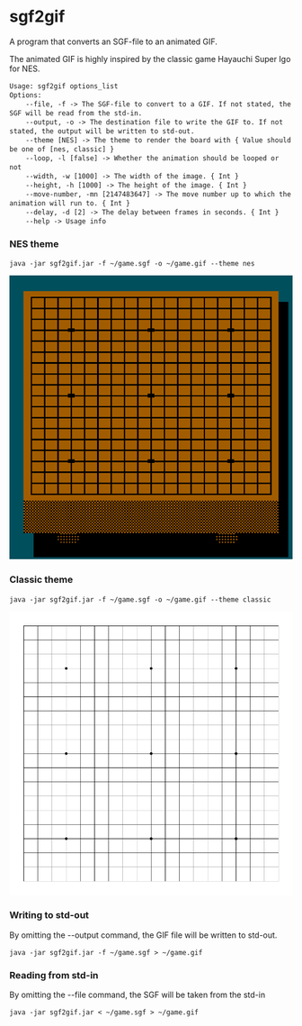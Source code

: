 # sgf2gif
A program that converts an SGF-file to an animated GIF.

The animated GIF is highly inspired by the classic game Hayauchi Super Igo for NES.

```shell
Usage: sgf2gif options_list
Options: 
    --file, -f -> The SGF-file to convert to a GIF. If not stated, the SGF will be read from the std-in. 
    --output, -o -> The destination file to write the GIF to. If not stated, the output will be written to std-out. 
    --theme [NES] -> The theme to render the board with { Value should be one of [nes, classic] }
    --loop, -l [false] -> Whether the animation should be looped or not 
    --width, -w [1000] -> The width of the image. { Int }
    --height, -h [1000] -> The height of the image. { Int }
    --move-number, -mn [2147483647] -> The move number up to which the animation will run to. { Int }
    --delay, -d [2] -> The delay between frames in seconds. { Int }
    --help -> Usage info 
```

### NES theme
```shell
java -jar sgf2gif.jar -f ~/game.sgf -o ~/game.gif --theme nes
```
![](https://github.com/Ekenstein/sgf2gif/blob/main/nes.gif?raw=true)

### Classic theme
```shell
java -jar sgf2gif.jar -f ~/game.sgf -o ~/game.gif --theme classic
```
![](https://github.com/Ekenstein/sgf2gif/blob/main/classic.gif?raw=true)

### Writing to std-out
By omitting the --output command, the GIF file will be written to std-out.
```shell
java -jar sgf2gif.jar -f ~/game.sgf > ~/game.gif
```

### Reading from std-in
By omitting the --file command, the SGF will be taken from the std-in
```shell
java -jar sgf2gif.jar < ~/game.sgf > ~/game.gif
```